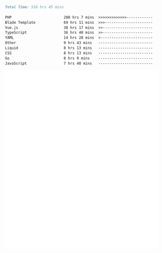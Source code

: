 <!--START_SECTION:waka-->

```markdown
Total Time: 510 hrs 45 mins

PHP                        280 hrs 7 mins  >>>>>>>>>>>>>------------   53.82 %
Blade Template             69 hrs 11 mins  >>>----------------------   13.29 %
Vue.js                     38 hrs 17 mins  >>-----------------------   07.36 %
TypeScript                 36 hrs 40 mins  >>-----------------------   07.05 %
YAML                       14 hrs 28 mins  >------------------------   02.78 %
Other                      9 hrs 43 mins   -------------------------   01.87 %
Liquid                     8 hrs 13 mins   -------------------------   01.58 %
CSS                        8 hrs 13 mins   -------------------------   01.58 %
Go                         8 hrs 9 mins    -------------------------   01.57 %
JavaScript                 7 hrs 40 mins   -------------------------   01.47 %
```

<!--END_SECTION:waka-->
<p align="center">
    <img src="https://raw.githubusercontent.com/rjp2525/rjp2525/output/generated/overview.svg">
    <img src="https://raw.githubusercontent.com/rjp2525/rjp2525/output/generated/languages.svg">
</p>
